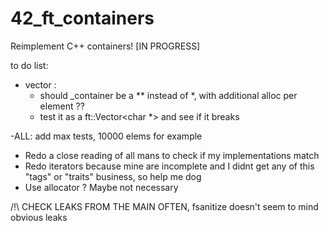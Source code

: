 # 42_ft_containers
Reimplement C++ containers!
[IN PROGRESS]


to do list:
- vector : 
   - should _container be a ** instead of *, with additional alloc per element ??
   - test it as a ft::Vector<char *> and see if it breaks

-ALL: add max tests, 10000 elems for example


- Redo a close reading of all mans to check if my implementations match
- Redo iterators because mine are incomplete and I didnt get any of this "tags" or "traits" business, so help me dog
- Use allocator ? Maybe not necessary

/!\ CHECK LEAKS FROM THE MAIN OFTEN, fsanitize doesn't seem to mind obvious leaks